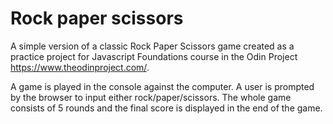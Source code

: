# Rock paper scissors

A simple version of a classic Rock Paper Scissors game created as a practice project for Javascript Foundations course in the Odin Project https://www.theodinproject.com/.

A game is played in the console against the computer. A user is prompted by the browser to input either rock/paper/scissors. The whole game consists of 5 rounds and the final score is displayed in the end of the game. 
